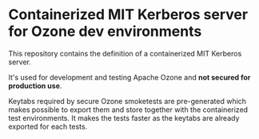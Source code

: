 # Containerized MIT Kerberos server for Ozone dev environments

This repository contains the definition of a containerized MIT Kerberos server.

It's used for development and testing Apache Ozone and **not secured for production use**.

Keytabs required by secure Ozone smoketests are pre-generated which makes possible to export them and store together with the containerized test environments. It makes the tests faster as the keytabs are already exported for each tests.

